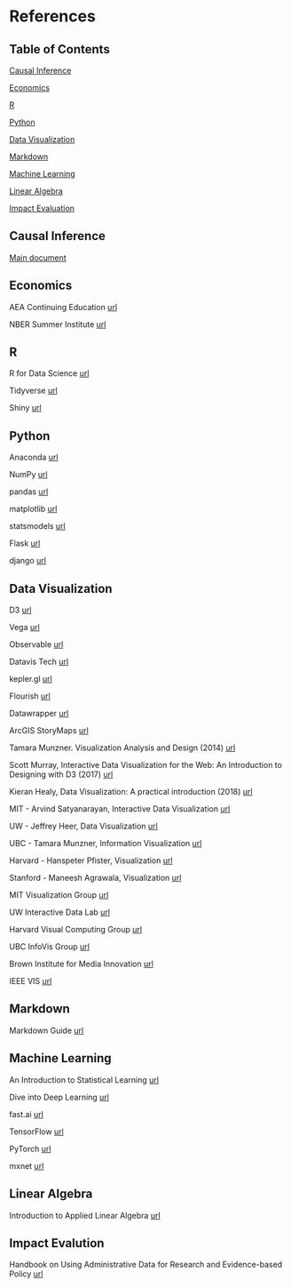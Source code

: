 # References

## Table of Contents

[Causal Inference](#causal-inference)

[Economics](#economics)

[R](#r)

[Python](#python)

[Data Visualization](#data-visualization)

[Markdown](#markdown)

[Machine Learning](#machine-learning)

[Linear Algebra](#linear-algebra)

[Impact Evaluation](#impact-evalution)

## Causal Inference

[Main document](causal-inference.md)

## Economics

AEA Continuing Education [url](https://www.aeaweb.org/conference/cont-ed)

NBER Summer Institute [url](https://www.nber.org/conferences/summer-institute)

## R

R for Data Science [url](https://r4ds.had.co.nz/)

Tidyverse [url](https://www.tidyverse.org/)

Shiny [url](https://shiny.rstudio.com/)

## Python

Anaconda [url](https://www.anaconda.com/)

NumPy [url](https://numpy.org/)

pandas [url](https://pandas.pydata.org/)

matplotlib [url](https://matplotlib.org/)

statsmodels [url](https://www.statsmodels.org/)

Flask [url](https://palletsprojects.com/p/flask/)

django [url](https://www.djangoproject.com/)

## Data Visualization

D3 [url](https://d3js.org/)

Vega [url](https://vega.github.io/vega/)

Observable [url](https://observablehq.com/)

Datavis Tech [url](https://datavis.tech/)

kepler.<span></span>gl [url](https://kepler.gl/)

Flourish [url](https://flourish.studio/)

Datawrapper [url](https://www.datawrapper.de/)

ArcGIS StoryMaps [url](https://storymaps.arcgis.com/)

Tamara Munzner. Visualization Analysis and Design (2014) [url](https://www.cs.ubc.ca/~tmm/vadbook/)

Scott Murray, Interactive Data Visualization for the Web: An Introduction to Designing with D3 (2017) [url](https://alignedleft.com/work/d3-book-2e)

Kieran Healy, Data Visualization: A practical introduction (2018) [url](https://socviz.co/)

MIT - Arvind Satyanarayan, Interactive Data Visualization [url](http://vis.csail.mit.edu/classes/6.859/)

UW - Jeffrey Heer, Data Visualization [url](https://homes.cs.washington.edu/~jheer/)

UBC - Tamara Munzner, Information Visualization [url](https://www.cs.ubc.ca/~tmm/)

Harvard - Hanspeter Pfister, Visualization [url](https://www.cs171.org/)

Stanford - Maneesh Agrawala, Visualization [url](http://graphics.stanford.edu/~maneesh/)

MIT Visualization Group [url](http://vis.csail.mit.edu/)

UW Interactive Data Lab [url](http://idl.cs.washington.edu/)

Harvard Visual Computing Group [url](https://vcg.seas.harvard.edu/)

UBC InfoVis Group [url](http://www.cs.ubc.ca/group/infovis/)

Brown Institute for Media Innovation [url](https://brown.stanford.edu/)

IEEE VIS [url](http://ieeevis.org/)

## Markdown

Markdown Guide [url](https://www.markdownguide.org/)

## Machine Learning

An Introduction to Statistical Learning [url](https://www.statlearning.com/)

Dive into Deep Learning [url](https://d2l.ai/)

fast.<span></span>ai [url](https://www.fast.ai/)

TensorFlow [url](https://www.tensorflow.org/)

PyTorch [url](https://pytorch.org/)

mxnet [url](https://mxnet.apache.org/versions/1.8.0/)

## Linear Algebra

Introduction to Applied Linear Algebra [url](https://web.stanford.edu/~boyd/vmls/)

## Impact Evalution

Handbook on Using Administrative Data for Research and Evidence-based Policy [url](https://admindatahandbook.mit.edu/book/)
